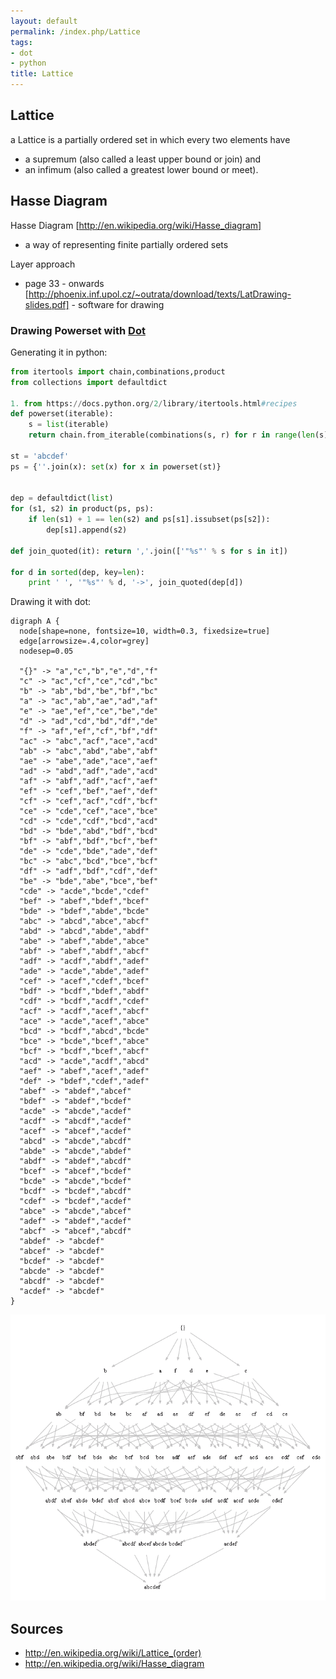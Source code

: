 ```yaml
---
layout: default
permalink: /index.php/Lattice
tags:
- dot
- python
title: Lattice
---
```

## Lattice
a Lattice is a partially ordered set in which every two elements have 
- a supremum (also called a least upper bound or join) and 
- an infimum (also called a greatest lower bound or meet). 


## Hasse Diagram
Hasse Diagram [http://en.wikipedia.org/wiki/Hasse_diagram]
- a way of representing finite partially ordered sets 


Layer approach
- page 33 - onwards [http://phoenix.inf.upol.cz/~outrata/download/texts/LatDrawing-slides.pdf] - software for drawing 


### Drawing Powerset with [Dot](Dot)
Generating it in python:
```python
from itertools import chain,combinations,product
from collections import defaultdict

1. from https://docs.python.org/2/library/itertools.html#recipes
def powerset(iterable):
    s = list(iterable)
    return chain.from_iterable(combinations(s, r) for r in range(len(s)+1))

st = 'abcdef'
ps = {''.join(x): set(x) for x in powerset(st)}


dep = defaultdict(list)
for (s1, s2) in product(ps, ps):
    if len(s1) + 1 == len(s2) and ps[s1].issubset(ps[s2]):
        dep[s1].append(s2)

def join_quoted(it): return ','.join(['"%s"' % s for s in it])

for d in sorted(dep, key=len):
    print ' ', '"%s"' % d, '->', join_quoted(dep[d])
```


Drawing it with dot:
```text only
digraph A {
  node[shape=none, fontsize=10, width=0.3, fixedsize=true]
  edge[arrowsize=.4,color=grey]
  nodesep=0.05

  "{}" -> "a","c","b","e","d","f"
  "c" -> "ac","cf","ce","cd","bc"
  "b" -> "ab","bd","be","bf","bc"
  "a" -> "ac","ab","ae","ad","af"
  "e" -> "ae","ef","ce","be","de"
  "d" -> "ad","cd","bd","df","de"
  "f" -> "af","ef","cf","bf","df"
  "ac" -> "abc","acf","ace","acd"
  "ab" -> "abc","abd","abe","abf"
  "ae" -> "abe","ade","ace","aef"
  "ad" -> "abd","adf","ade","acd"
  "af" -> "abf","adf","acf","aef"
  "ef" -> "cef","bef","aef","def"
  "cf" -> "cef","acf","cdf","bcf"
  "ce" -> "cde","cef","ace","bce"
  "cd" -> "cde","cdf","bcd","acd"
  "bd" -> "bde","abd","bdf","bcd"
  "bf" -> "abf","bdf","bcf","bef"
  "de" -> "cde","bde","ade","def"
  "bc" -> "abc","bcd","bce","bcf"
  "df" -> "adf","bdf","cdf","def"
  "be" -> "bde","abe","bce","bef"
  "cde" -> "acde","bcde","cdef"
  "bef" -> "abef","bdef","bcef"
  "bde" -> "bdef","abde","bcde"
  "abc" -> "abcd","abce","abcf"
  "abd" -> "abcd","abde","abdf"
  "abe" -> "abef","abde","abce"
  "abf" -> "abef","abdf","abcf"
  "adf" -> "acdf","abdf","adef"
  "ade" -> "acde","abde","adef"
  "cef" -> "acef","cdef","bcef"
  "bdf" -> "bcdf","bdef","abdf"
  "cdf" -> "bcdf","acdf","cdef"
  "acf" -> "acdf","acef","abcf"
  "ace" -> "acde","acef","abce"
  "bcd" -> "bcdf","abcd","bcde"
  "bce" -> "bcde","bcef","abce"
  "bcf" -> "bcdf","bcef","abcf"
  "acd" -> "acde","acdf","abcd"
  "aef" -> "abef","acef","adef"
  "def" -> "bdef","cdef","adef"
  "abef" -> "abdef","abcef"
  "bdef" -> "abdef","bcdef"
  "acde" -> "abcde","acdef"
  "acdf" -> "abcdf","acdef"
  "acef" -> "abcef","acdef"
  "abcd" -> "abcde","abcdf"
  "abde" -> "abcde","abdef"
  "abdf" -> "abdef","abcdf"
  "bcef" -> "abcef","bcdef"
  "bcde" -> "abcde","bcdef"
  "bcdf" -> "bcdef","abcdf"
  "cdef" -> "bcdef","acdef"
  "abce" -> "abcde","abcef"
  "adef" -> "abdef","acdef"
  "abcf" -> "abcef","abcdf"
  "abdef" -> "abcdef"
  "abcef" -> "abcdef"
  "bcdef" -> "abcdef"
  "abcde" -> "abcdef"
  "abcdf" -> "abcdef"
  "acdef" -> "abcdef"
}
```

<img src="https://raw.githubusercontent.com/alexeygrigorev/wiki-figures/master/ufrt/kddm/language-lattice.png" alt="Image">


## Sources
- http://en.wikipedia.org/wiki/Lattice_(order)
- http://en.wikipedia.org/wiki/Hasse_diagram
